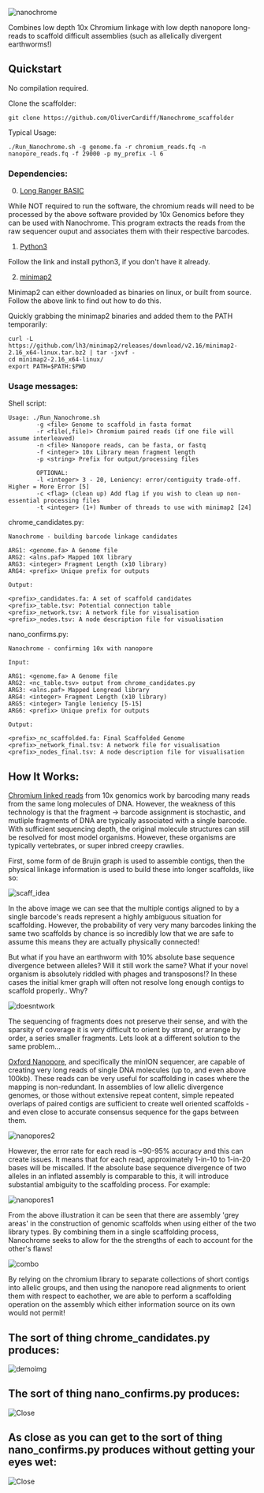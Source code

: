 ![nanochrome](https://github.com/OliverCardiff/Nanochrome_scaffolder/blob/master/media/nanochrome4.svg)

Combines low depth 10x Chromium linkage with low depth nanopore long-reads to scaffold difficult assemblies (such as allelically divergent earthworms!)

## Quickstart

No compilation required.

Clone the scaffolder:
```
git clone https://github.com/OliverCardiff/Nanochrome_scaffolder
```

Typical Usage:
```
./Run_Nanochrome.sh -g genome.fa -r chromium_reads.fq -n nanopore_reads.fq -f 29000 -p my_prefix -l 6
```

### Dependencies:

0. [Long Ranger BASIC](https://support.10xgenomics.com/genome-exome/software/pipelines/latest/advanced/other-pipelines)

While NOT required to run the software, the chromium reads will need to be processed by the above software provided by 10x Genomics before they can be used with Nanochrome. This program extracts the reads from the raw sequencer ouput and associates them with their respective barcodes.

1. [Python3](https://realpython.com/installing-python/#ubuntu)

Follow the link and install python3, if you don't have it already.

2. [minimap2](https://github.com/lh3/minimap2)

Minimap2 can either downloaded as binaries on linux, or built from source. Follow the above link to find out how to do this.

Quickly grabbing the minimap2 binaries and added them to the PATH temporarily:
```
curl -L https://github.com/lh3/minimap2/releases/download/v2.16/minimap2-2.16_x64-linux.tar.bz2 | tar -jxvf -
cd minimap2-2.16_x64-linux/
export PATH=$PATH:$PWD
```

### Usage messages:

Shell script:
```
Usage: ./Run_Nanochrome.sh
        -g <file> Genome to scaffold in fasta format
        -r <file(,file)> Chromium paired reads (if one file will assume interleaved)
        -n <file> Nanopore reads, can be fasta, or fastq
        -f <integer> 10x Library mean fragment length
        -p <string> Prefix for output/processing files

        OPTIONAL:
        -l <integer> 3 - 20, Leniency: error/contiguity trade-off. Higher = More Error [5]
        -c <flag> (clean up) Add flag if you wish to clean up non-essential processing files
        -t <integer> (1+) Number of threads to use with minimap2 [24]
```

chrome_candidates.py:
```
Nanochrome - building barcode linkage candidates

ARG1: <genome.fa> A Genome file
ARG2: <alns.paf> Mapped 10X library
ARG3: <integer> Fragment Length (x10 library)
ARG4: <prefix> Unique prefix for outputs

Output:

<prefix>_candidates.fa: A set of scaffold candidates
<prefix>_table.tsv: Potential connection table
<prefix>_network.tsv: A network file for visualisation
<prefix>_nodes.tsv: A node description file for visualisation
```

nano_confirms.py:
```
Nanochrome - confirming 10x with nanopore

Input:

ARG1: <genome.fa> A Genome file
ARG2: <nc_table.tsv> output from chrome_candidates.py
ARG3: <alns.paf> Mapped Longread library
ARG4: <integer> Fragment Length (x10 library)
ARG5: <integer> Tangle leniency [5-15]
ARG6: <prefix> Unique prefix for outputs

Output:

<prefix>_nc_scaffolded.fa: Final Scaffolded Genome
<prefix>_network_final.tsv: A network file for visualisation
<prefix>_nodes_final.tsv: A node description file for visualisation
```

## How It Works:

[Chromium linked reads](https://www.10xgenomics.com/technology/) from 10x genomics work by barcoding many reads from the same long molecules of DNA. However, the weakness of this technology is that the fragment -> barcode assignment is stochastic, and mutliple fragments of DNA are typically associated with a single barcode. With sufficient sequencing depth, the original molecule structures can still be resolved for most model organisms. However, these organisms are typically vertebrates, or super inbred creepy crawlies.

First, some form of de Brujin graph is used to assemble contigs, then the physical linkage information is used to build these into longer scaffolds, like so:

![scaff_idea](https://github.com/OliverCardiff/Nanochrome_scaffolder/blob/master/media/flow_chart.svg)

In the above image we can see that the multiple contigs aligned to by a single barcode's reads represent a highly ambiguous situation for scaffolding. However, the probability of very very many barcodes linking the same two scaffolds by chance is so incredibly low that we are safe to assume this means they are actually physically connected!


But what if you have an earthworm with 10% absolute base sequence divergence between alleles? Will it still work the same? What if your novel organism is absolutely riddled with phages and transposons!? In these cases the initial kmer graph will often not resolve long enough contigs to scaffold properly.. Why?

![doesntwork](https://github.com/OliverCardiff/Nanochrome_scaffolder/blob/master/media/can_scaff.svg)

The sequencing of fragments does not preserve their sense, and with the sparsity of coverage it is very difficult to orient by strand, or arrange by order, a series smaller fragments. Lets look at a different solution to the same problem...

[Oxford Nanopore](https://nanoporetech.com/learn-more), and specifically the minION sequencer, are capable of creating very long reads of single DNA molecules (up to, and even above 100kb). These reads can be very useful for scaffolding in cases where the mapping is non-redundant. In assemblies of low allelic divergence genomes, or those without extensive repeat content, simple repeated overlaps of paired contigs are sufficient to create well oriented scaffolds - and even close to accurate consensus sequence for the gaps between them.

![nanopores2](https://github.com/OliverCardiff/Nanochrome_scaffolder/blob/master/media/nanopore2.svg)

However, the error rate for each read is ~90-95% accuracy and this can create issues. It means that for each read, approximately 1-in-10 to 1-in-20 bases will be miscalled. If the absolute base sequence divergence of two alleles in an inflated assembly is comparable to this, it will introduce substantial ambiguity to the scaffolding process. For example:

![nanopores1](https://github.com/OliverCardiff/Nanochrome_scaffolder/blob/master/media/nanopore.svg)

From the above illustration it can be seen that there are assembly 'grey areas' in the construction of genomic scaffolds when using either of the two library types. By combining them in a single scaffolding process, Nanochrome seeks to allow for the the strengths of each to account for the other's flaws!

![combo](https://github.com/OliverCardiff/Nanochrome_scaffolder/blob/master/media/nanochrome_algo.svg)

By relying on the chromium library to separate collections of short contigs into allelic groups, and then using the nanopore read alignments to orient them with respect to eachother, we are able to perform a scaffolding operation on the assembly which either information source on its own would not permit!

## The sort of thing chrome_candidates.py produces:
![demoimg](https://github.com/OliverCardiff/Nanochrome_scaffolder/blob/master/media/feature_img.png)
## The sort of thing nano_confirms.py produces:
![Close](https://github.com/OliverCardiff/Nanochrome_scaffolder/blob/master/media/test_zoomout.png)
## As close as you can get to the sort of thing nano_confirms.py produces without getting your eyes wet:
![Close](https://github.com/OliverCardiff/Nanochrome_scaffolder/blob/master/media/net_closeup.png)
